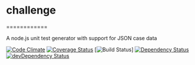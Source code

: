 # challenge
============

A node.js unit test generator with support for JSON case data

[![Code Climate](https://codeclimate.com/github/jasonhillier/challenge/badges/gpa.svg)](https://codeclimate.com/github/jasonhillier/challenge)
[![Coverage Status](https://codeclimate.com/github/jasonhillier/challenge/badges/coverage.svg)](https://codeclimate.com/github/jasonhillier/challenge)
[![Build Status](https://travis-ci.org/jasonhillier/challenge.svg?branch=master)]
[![Dependency Status](https://david-dm.org/jasonhillier/challenge.svg)](https://david-dm.org/jasonhillier/challenge)
[![devDependency Status](https://david-dm.org/jasonhillier/challenge/dev-status.svg)](https://david-dm.org/jasonhillier/challenge#info=devDependencies)

